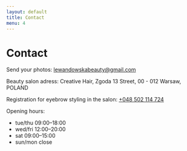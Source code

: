 ```yaml
---
layout: default
title: Contact
menu: 4
---
```


# Contact

Send your photos: lewandowskabeauty@gmail.com

Beauty salon adress:
Creative Hair,
Zgoda 13 Street,
00 - 012 Warsaw,
POLAND

Registration for eyebrow styling in the salon:
<a href="tel:+48502114724">+048 502 114 724</a>

Opening hours: 
- tue/thu	09:00–18:00
- wed/fri	12:00–20:00
- sat	09:00–15:00
- sun/mon	close

